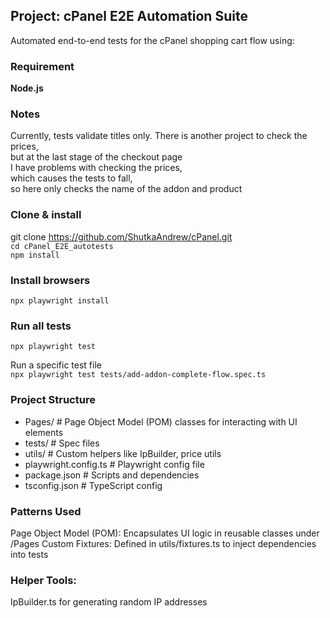 ##  Project: **cPanel E2E Automation Suite**

Automated end-to-end tests for the cPanel shopping cart flow using:  



### Requirement       

 **Node.js**  

### Notes

Currently, tests validate titles only. 
There is another project to check the prices,  
but at the last stage of the checkout page  
I have problems with checking the prices,  
which causes the tests to fall,  
so here only checks the name of the addon and product 
 


### Clone & install
git clone https://github.com/ShutkaAndrew/cPanel.git  
`cd cPanel_E2E_autotests`  
`npm install`  

###  Install browsers  
`npx playwright install`  

###  Run all tests  
`npx playwright test`  

Run a specific test file  
`npx playwright test tests/add-addon-complete-flow.spec.ts`  

### Project Structure
- Pages/           # Page Object Model (POM) classes for interacting with UI elements
- tests/           # Spec files
- utils/           # Custom helpers like IpBuilder, price utils
- playwright.config.ts  # Playwright config file
- package.json     # Scripts and dependencies
- tsconfig.json    # TypeScript config

### Patterns Used  

Page Object Model (POM): Encapsulates UI logic in reusable classes under /Pages
Custom Fixtures: Defined in utils/fixtures.ts to inject dependencies into tests

### Helper Tools:

IpBuilder.ts for generating random IP addresses





 
